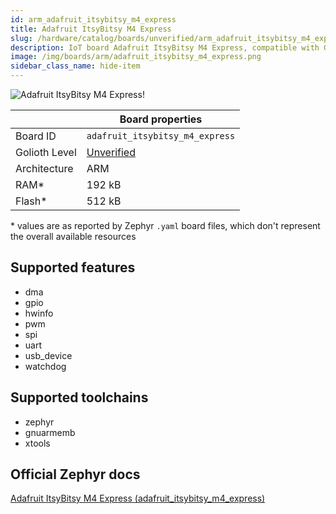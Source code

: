 ```yaml
---
id: arm_adafruit_itsybitsy_m4_express
title: Adafruit ItsyBitsy M4 Express
slug: /hardware/catalog/boards/unverified/arm_adafruit_itsybitsy_m4_express
description: IoT board Adafruit ItsyBitsy M4 Express, compatible with Golioth at unverified level.
image: /img/boards/arm/adafruit_itsybitsy_m4_express.png
sidebar_class_name: hide-item
---
```


[//]: # (This is an auto-generated file, do not edit! Changes to it will be lost upon re-generation)

![Adafruit ItsyBitsy M4 Express!](/img/boards/arm/adafruit_itsybitsy_m4_express.png "Adafruit ItsyBitsy M4 Express")

|                | Board properties     |
| -------------  | -------------------- |
| Board ID       | `adafruit_itsybitsy_m4_express` |
| Golioth Level  | [Unverified](/hardware#unverified-boards) |
| Architecture   | ARM |
| RAM*           | 192 kB |
| Flash*         | 512 kB |

\* values are as reported by Zephyr `.yaml` board files, which don't represent the overall available resources



## Supported features

* dma
* gpio
* hwinfo
* pwm
* spi
* uart
* usb_device
* watchdog

## Supported toolchains

* zephyr
* gnuarmemb
* xtools

## Official Zephyr docs

[Adafruit ItsyBitsy M4 Express (adafruit_itsybitsy_m4_express)](https://docs.zephyrproject.org/latest/boards/arm/adafruit_itsybitsy_m4_express/doc/index.html)
